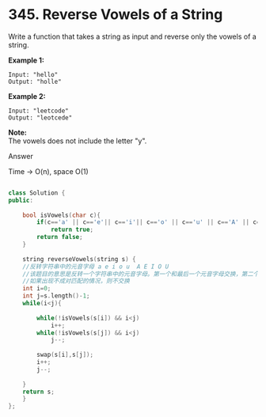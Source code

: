 # 345. Reverse Vowels of a String

Write a function that takes a string as input and reverse only the vowels of a string.

**Example 1:**

```text
Input: "hello"
Output: "holle"
```

**Example 2:**

```text
Input: "leetcode"
Output: "leotcede"
```

**Note:**  
The vowels does not include the letter "y".



Answer

Time -&gt; O\(n\), space O\(1\)

```cpp

class Solution {
public:
    
    bool isVowels(char c){
        if(c=='a' || c=='e'|| c=='i'|| c=='o' || c=='u' || c=='A' || c=='E'|| c=='I'|| c=='O' || c=='U' )
            return true;
        return false;
    }
    
    string reverseVowels(string s) {
    //反转字符串中的元音字母 a e i o u  A E I O U
    //该题目的意思是反转一个字符串中的元音字母。第一个和最后一个元音字母交换，第二个和倒数第二个交换……
    //如果出现不成对匹配的情况，则不交换
    int i=0;
    int j=s.length()-1;
    while(i<j){
        
        while(!isVowels(s[i]) && i<j)
            i++;
        while(!isVowels(s[j]) && i<j)
            j--;
            
        swap(s[i],s[j]);
        i++;
        j--;
        
    }
    return s;
    }
};

```

